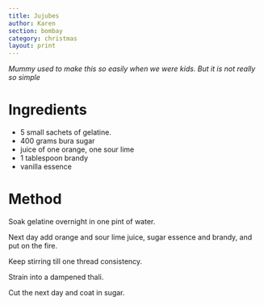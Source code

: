 ```yaml
---
title: Jujubes
author: Karen
section: bombay
category: christmas
layout: print
---
```

_Mummy used to make this so easily when we were kids. But it is not really so simple_


# Ingredients

* 5 small sachets of gelatine.
* 400 grams bura sugar
* juice of one orange, one sour lime
* 1 tablespoon brandy
* vanilla essence





# Method

Soak gelatine overnight in one pint of water.

Next day add orange and sour lime juice, sugar essence and brandy, and put on the fire.

Keep stirring till one thread consistency.

Strain into a dampened thali.

Cut the next day and coat in sugar.





